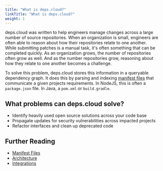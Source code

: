 ```yaml
---
title: "What is deps.cloud?"
linkTitle: "What is deps.cloud?"
weight: 1
---
```


<!--<value statement....>-->

deps.cloud was written to help engineers manage changes across a large number of source repositories.
When an organization is small, engineers are often able to reason about how their repositories relate to one another.
While submitting patches is a manual task, it's often something that can be completed quickly.
As an organization grows, the number of repositories often grow as well.
And as the number repositories grow, reasoning about how they relate to one another becomes a challenge. 

To solve this problem, deps.cloud stores this information in a queryable dependency graph.
It does this by parsing and indexing [manifest files](/docs/manifests/) that communicate a given projects requirements.
In NodeJS, this is often a `package.json` file.
In Java, a `pom.xml` or `build.gradle`.

## What problems can deps.cloud solve?

* Identify heavily used open source solutions across your code base
* Propagate updates for security vulnerabilities across impacted projects
* Refactor interfaces and clean up deprecated code

## Further Reading

* [Manifest Files](/docs/manifests/)
* [Architecture](/docs/architecture/)
* [Integrations](/docs/integrations/)
